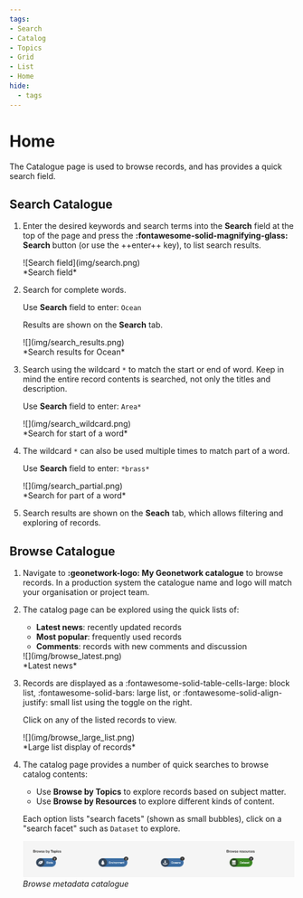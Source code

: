 ```yaml
---
tags:
- Search
- Catalog
- Topics
- Grid
- List
- Home
hide:
  - tags
---
```


# Home

The Catalogue page is used to browse records, and has provides a quick search field.

## Search Catalogue

1.  Enter the desired keywords and search terms into the **Search** field
    at the top of the page and press the **:fontawesome-solid-magnifying-glass: Search** button
    (or use the ++enter++ key), to list search results.

    <div class="browser-border">
    ![Search field](img/search.png)
    </div>
    *Search field*

2.  Search for complete words.

    Use **Search** field to enter: `Ocean`
    
    Results are shown on the **Search** tab.

    <div class="browser-mockup">
    ![](img/search_results.png)
    </div>
    *Search results for Ocean*

3.  Search using the wildcard `*` to match the start or end of word. 
    Keep in mind the entire record contents is searched, not only the
    titles and description.
    
    Use **Search** field to enter: `Area*`

    <div class="browser-mockup">
    ![](img/search_wildcard.png)
    </div>
    *Search for start of a word*

4.  The wildcard `*` can also be used multiple times to match part of a word.

    Use **Search** field to enter: `*brass*`

    <div class="browser-mockup">
    ![](img/search_partial.png)
    </div>
    *Search for part of a word*

5. Search results are shown on the **Seach** tab, which allows filtering and exploring of records.

## Browse Catalogue

1.  Navigate to **:geonetwork-logo: My Geonetwork catalogue** to browse records.
    In a production system the catalogue name and logo will
    match your organisation or project team.

2.  The catalog page can be explored using the quick lists of:

    -   **Latest news**: recently updated records
    -   **Most popular**: frequently used records
    -   **Comments**: records with new comments and discussion

    <div class="browser-border">
    ![](img/browse_latest.png)
    </div>
    *Latest news*

3.  Records are displayed as a :fontawesome-solid-table-cells-large: block list, :fontawesome-solid-bars: large list, or :fontawesome-solid-align-justify: small list
    using the toggle on the right.

    Click on any of the listed records to view.

    <div class="browser-border">
    ![](img/browse_large_list.png)
    </div>
    *Large list display of records*

4.  The catalog page provides a number of quick searches to browse
    catalog contents:

    -   Use **Browse by Topics** to
        explore records based on subject matter.
    -   Use **Browse by Resources** to
        explore different kinds of content.

    Each option lists "search facets" (shown as small bubbles), click
    on a "search facet" such as `Dataset` to explore.

    ![](img/browse.png)
    *Browse metadata catalogue*

